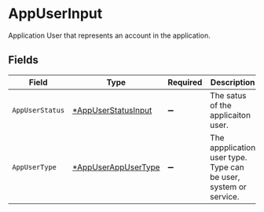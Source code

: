 # AppUserInput

Application User that represents an account in the application.


## Fields

| Field                                                            | Type                                                             | Required                                                         | Description                                                      |
| ---------------------------------------------------------------- | ---------------------------------------------------------------- | ---------------------------------------------------------------- | ---------------------------------------------------------------- |
| `AppUserStatus`                                                  | [*AppUserStatusInput](../../models/shared/appuserstatusinput.md) | :heavy_minus_sign:                                               | The satus of the applicaiton user.                               |
| `AppUserType`                                                    | [*AppUserAppUserType](../../models/shared/appuserappusertype.md) | :heavy_minus_sign:                                               | The appplication user type. Type can be user, system or service. |